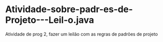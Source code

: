 # Atividade-sobre-padr-es-de-Projeto---Leil-o.java
Atividade de prog 2, fazer um leilão com as regras de padrões de projeto
